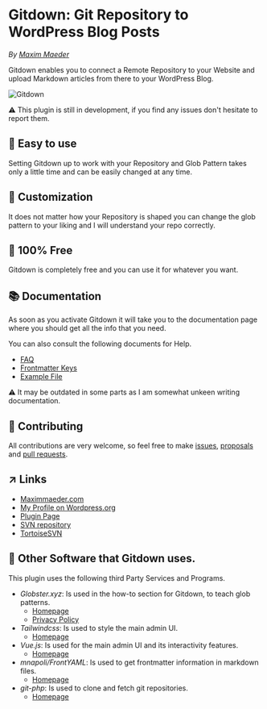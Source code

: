 # Gitdown: Git Repository to WordPress Blog Posts
*By [Maxim Maeder](https://maximmaeder.com/)*

Gitdown enables you to connect a Remote Repository to your Website and upload Markdown articles from there to your WordPress Blog.

![Gitdown](https://raw.githubusercontent.com/Maximinodotpy/Gitdown/master/assets/banner-1544x500.png)

⚠️ This plugin is still in development, if you find any issues don't hesitate to report them.

## 🎈 Easy to use

Setting Gitdown up to work with your Repository and Glob Pattern takes only a little time and can be easily changed at any time.

## 🔨 Customization

It does not matter how your Repository is shaped you can change the glob pattern to your liking and I will understand your repo correctly.

## 🎁 100% Free

Gitdown is completely free and you can use it for whatever you want.

## 📚 Documentation
As soon as you activate Gitdown it will take you to the documentation page where you should get all the info that you need.

You can also consult the following documents for Help.

- [FAQ](https://github.com/Maximinodotpy/Gitdown/blob/master/docs/faq.md)
- [Frontmatter Keys](https://github.com/Maximinodotpy/Gitdown/blob/master/docs/keys.md)
- [Example File](https://github.com/Maximinodotpy/Gitdown/blob/master/docs/example.md)

⚠️ It may be outdated in some parts as I am somewhat unkeen writing documentation.

## 👥 Contributing
All contributions are very welcome, so feel free to make [issues](https://github.com/Maximinodotpy/Gitdown/issues), [proposals](https://github.com/Maximinodotpy/Gitdown/issues/proposals) and [pull requests](https://github.com/Maximinodotpy/Gitdown/pulls).

## ↗ Links

- [Maximmaeder.com](https://maximmaeder.com/)
- [My Profile on Wordpress.org](https://profiles.wordpress.org/maximmaeder/)
- [Plugin Page](https://wordpress.org/plugins/gitdown)
- [SVN repository](http://plugins.svn.wordpress.org/gitdown/)
- [TortoiseSVN](https://tortoisesvn.net/)

## 🤙 Other Software that Gitdown uses.

This plugin uses the following third Party Services and Programs.

- *Globster.xyz*: Is used in the how-to section for Gitdown, to teach glob patterns.
    - [Homepage](https://globster.xyz/)
    - [Privacy Policy](https://globster.xyz/privacy/)
- *Tailwindcss*: Is used to style the main admin UI.
    - [Homepage](https://tailwindcss.com/)
- *Vue.js*: Is used for the main admin UI and its interactivity features.
    - [Homepage](https://vuejs.org/)
- *mnapoli/FrontYAML*: Is used to get frontmatter information in markdown files.
    - [Homepage](https://github.com/mnapoli/FrontYAML)
- *git-php*: Is used to clone and fetch git repositories.
    - [Homepage](https://github.com/czproject/git-php)